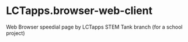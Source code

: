 # LCTapps.browser-web-client
Web Browser speedial page by LCTapps STEM Tank branch (for a school project)
